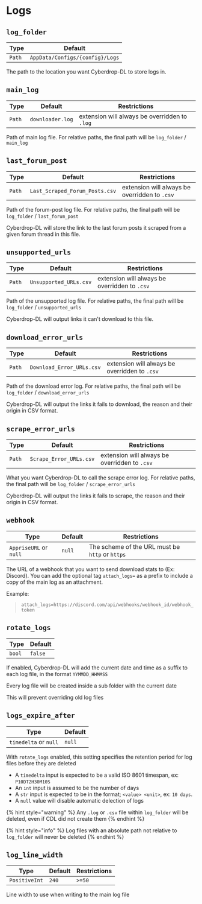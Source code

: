 # Logs

## `log_folder`

| Type           | Default  |
|----------------|----------|
| `Path` | `AppData/Configs/{config}/Logs` |

The path to the location you want Cyberdrop-DL to store logs in.

## `main_log`

| Type           | Default  | Restrictions |
|----------------|----------| ------------ |
| `Path` | `downloader.log` | extension will always be overridden to `.log` |

Path of main log file. For relative paths, the final path will be `log_folder` / `main_log`

## `last_forum_post`

| Type           | Default  | Restrictions |
|----------------|----------| ------------ |
| `Path` | `Last_Scraped_Forum_Posts.csv` | extension will always be overridden to `.csv` |

Path of the forum-post log file. For relative paths, the final path will be `log_folder` / `last_forum_post`

Cyberdrop-DL will store the link to the last forum posts it scraped from a given forum thread in this file.

## `unsupported_urls`

| Type           | Default  | Restrictions |
|----------------|----------| ------------ |
| `Path` | `Unsupported_URLs.csv` | extension will always be overridden to `.csv` |

Path of the unsupported log file. For relative paths, the final path will be `log_folder` / `unsupported_urls`

Cyberdrop-DL will output links it can't download to this file.

## `download_error_urls`

| Type           | Default  | Restrictions |
|----------------|----------| ------------ |
| `Path` | `Download_Error_URLs.csv` | extension will always be overridden to `.csv` |

Path of the download error log. For relative paths, the final path will be `log_folder` / `download_error_urls`

Cyberdrop-DL will output the links it fails to download, the reason and their origin in CSV format.

## `scrape_error_urls`

| Type           | Default  | Restrictions |
|----------------|----------| ------------ |
| `Path` | `Scrape_Error_URLs.csv` | extension will always be overridden to `.csv` |

What you want Cyberdrop-DL to call the scrape error log. For relative paths, the final path will be `log_folder` / `scrape_error_urls`

Cyberdrop-DL will output the links it fails to scrape, the reason and their origin in CSV format.

## `webhook`

| Type           | Default  | Restrictions |
|----------------|----------| ------------ |
| `AppriseURL` or `null` | `null` | The scheme of the URL must be `http` or `https` |

The URL of a webhook that you want to send download stats to (Ex: Discord). You can add the optional tag `attach_logs=` as a prefix to include a copy of the main log as an attachment.

Example:

> `attach_logs=https://discord.com/api/webhooks/webhook_id/webhook_token`

## `rotate_logs`

| Type           | Default  |
|----------------|----------|
| `bool` | `false`|

If enabled, Cyberdrop-DL will add the current date and time as a suffix to each log file, in the format `YYMMDD_HHMMSS`

Every log file will be created inside a sub folder with the current date

This will prevent overriding old log files



## `logs_expire_after`

| Type              | Default  |
|-------------------|----------|
| `timedelta` or `null`| `null`|

With `rotate_logs` enabled, this setting specifies the retention period for log files before they are deleted

- A `timedelta` input is expected to be a valid ISO 8601 timespan, ex: `P10DT2H30M10S`
- An `int` input is assumed to be the number of days
- A  `str` input is expected to be in the format; `<value> <unit>`, ex: `10 days`.
- A `null` value will disable automatic delection of logs


{% hint style="warning" %}
Any `.log` or `.csv` file within `log_folder` will be deleted, even if CDL did not create them
{% endhint %}

{% hint style="info" %}
Log files with an absolute path not relative to `log_folder` will never be deleted
{% endhint %}



## `log_line_width`

| Type           | Default  | Restrictions |
|----------------|----------|--------------|
| `PositiveInt` | `240`| `>=50`|

Line width to use when writing to the main log file
